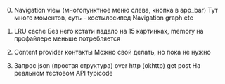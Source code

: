 0) Navigation view (многопунктное меню слева, кнопка в app_bar)
	Тут много моментов, суть - костылесипед
	Navigation graph etc

1) LRU cache
	Без него кстати падало на 15 картинках, memory на профайлере меньше потребляется

2) Content provider контакты
	Можно свой делать, но пока не нужно

3)	Запрос json (простая структура) over http (okhttp)
	get
	post 
	На реальном тестовом API typicode